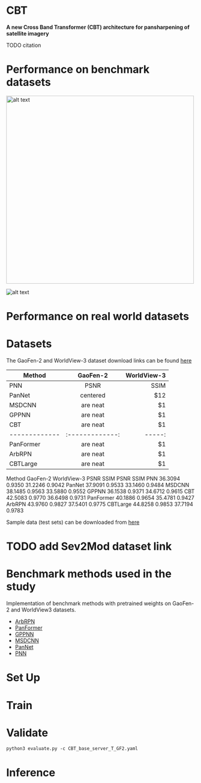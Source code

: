 # CBT

**A new Cross Band Transformer (CBT) architecture for pansharpening of satellite imagery**

TODO citation


# Performance on benchmark datasets


<img src="https://github.com/nickdndndn/CBT/blob/main/Images/comparison.png?raw=true" alt="alt text" width=500>

![alt text](https://github.com/nickdndndn/CBT/blob/main/Images/visualization.png?raw=true)



# Performance on real world datasets

# Datasets

The GaoFen-2 and WorldView-3 dataset download links can be found [here](https://github.com/liangjiandeng/PanCollection)

| Method        | GaoFen-2           | WorldView-3  |
| ------------- |:-------------:| -----:|
| PNN     | PSNR | SSIM | PSNR | SSIM|
| PanNet     | centered      |   $12 |
| MSDCNN | are neat      |    $1 |
| GPPNN | are neat      |    $1 |
| CBT | are neat      |    $1 |
| ------------- |:-------------:| -----:|
| PanFormer | are neat      |    $1 |
| ArbRPN | are neat      |    $1 |
| CBTLarge | are neat      |    $1 |


Method GaoFen-2 WorldView-3
PSNR SSIM PSNR SSIM
PNN 36.3094 0.9350 31.2246 0.9042
PanNet 37.9091 0.9533 33.1460 0.9484
MSDCNN 38.1485 0.9563 33.5880 0.9552
GPPNN 36.1538 0.9371 34.6712 0.9615
CBT 42.5083 0.9770 36.6498 0.9731
PanFormer 40.1886 0.9654 35.4781 0.9427
ArbRPN 43.9760 0.9827 37.5401 0.9775
CBTLarge 44.8258 0.9853 37.7194 0.9783

Sample data (test sets) can be downloaded from [here](https://drive.google.com/file/d/1ptOImqdEM94P6Ev0Un99EjDS4CohKHO4/view?usp=sharing)

# TODO add Sev2Mod dataset link

# Benchmark methods used in the study

 Implementation of benchmark methods with pretrained weights on GaoFen-2 and WorldView3 datasets.
 
- [ArbRPN](https://github.com/nickdndndn/ArbRPN)
- [PanFormer](https://github.com/nickdndndn/PanFormer)
- [GPPNN](https://github.com/nickdndndn/GPPNN)
- [MSDCNN](https://github.com/nickdndndn/MSDCNN)
- [PanNet](https://github.com/nickdndndn/PanNet)
- [PNN](https://github.com/nickdndndn/PNN)

# Set Up

# Train

# Validate

`
python3 evaluate.py -c CBT_base_server_T_GF2.yaml
`

# Inference

